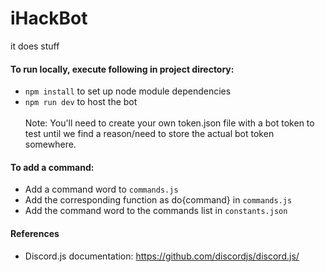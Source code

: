 # iHackBot
it does stuff

#### To run locally, execute following in project directory: <br>
* `npm install` to set up node module dependencies <br>
* `npm run dev` to host the bot <br><br>
Note: You'll need to create your own token.json file with a bot token to test until we find a reason/need to store the actual bot token somewhere.

#### To add a command:
* Add a command word to `commands.js`
* Add the corresponding function as do{command} in `commands.js`
* Add the command word to the commands list in `constants.json`

#### References
* Discord.js documentation: https://github.com/discordjs/discord.js/